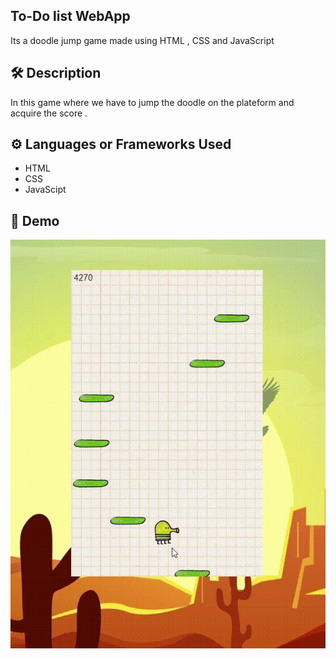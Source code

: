 ## To-Do list WebApp
Its a doodle jump game made using HTML , CSS and JavaScript 

## 🛠️ Description

In this game where we have to jump the doodle on the plateform and acquire the score . 

## ⚙️ Languages or Frameworks Used
   <ul>
     <li>HTML</li>
     <li>CSS</li>
     <li>JavaScipt</li>
   </ul>

## 🌟 Demo

![](demo.gif)
